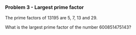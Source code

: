 ### Problem 3 - Largest prime factor

The prime factors of 13195 are 5, 7, 13 and 29.

What is the largest prime factor of the number 600851475143?
